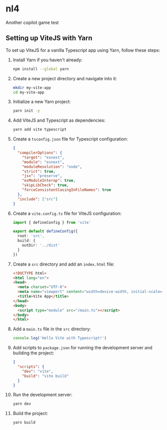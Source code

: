 # nl4
Another copilot game test

## Setting up ViteJS with Yarn

To set up ViteJS for a vanilla Typescript app using Yarn, follow these steps:

1. Install Yarn if you haven't already:
   ```sh
   npm install --global yarn
   ```

2. Create a new project directory and navigate into it:
   ```sh
   mkdir my-vite-app
   cd my-vite-app
   ```

3. Initialize a new Yarn project:
   ```sh
   yarn init -y
   ```

4. Add ViteJS and Typescript as dependencies:
   ```sh
   yarn add vite typescript
   ```

5. Create a `tsconfig.json` file for Typescript configuration:
   ```json
   {
     "compilerOptions": {
       "target": "esnext",
       "module": "esnext",
       "moduleResolution": "node",
       "strict": true,
       "jsx": "preserve",
       "esModuleInterop": true,
       "skipLibCheck": true,
       "forceConsistentCasingInFileNames": true
     },
     "include": ["src"]
   }
   ```

6. Create a `vite.config.ts` file for ViteJS configuration:
   ```ts
   import { defineConfig } from 'vite'

   export default defineConfig({
     root: 'src',
     build: {
       outDir: '../dist'
     }
   })
   ```

7. Create a `src` directory and add an `index.html` file:
   ```html
   <!DOCTYPE html>
   <html lang="en">
   <head>
     <meta charset="UTF-8">
     <meta name="viewport" content="width=device-width, initial-scale=1.0">
     <title>Vite App</title>
   </head>
   <body>
     <script type="module" src="/main.ts"></script>
   </body>
   </html>
   ```

8. Add a `main.ts` file in the `src` directory:
   ```ts
   console.log('Hello Vite with Typescript!')
   ```

9. Add scripts to `package.json` for running the development server and building the project:
   ```json
   {
     "scripts": {
       "dev": "vite",
       "build": "vite build"
     }
   }
   ```

10. Run the development server:
    ```sh
    yarn dev
    ```

11. Build the project:
    ```sh
    yarn build
    ```
